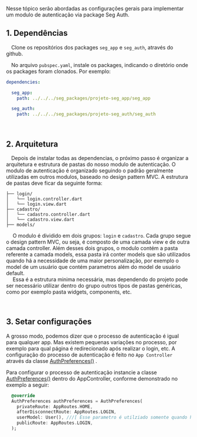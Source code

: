 

 Nesse tópico serão abordadas as configurações gerais para implementar um modulo de autenticação via package Seg Auth. 


## 1. Dependências

&emsp;Clone os repositórios dos packages ``seg_app`` e ``seg_auth``, através do github. 

&emsp;No arquivo ``pubspec.yaml``, instale os packages, indicando o diretório onde os packages foram clonados. Por exemplo: 

``` yaml
dependencies:

  seg_app: 
    path: ../../../seg_packages/projeto-seg_app/seg_app

  seg_auth: 
    path: ../../../seg_packages/projeto-seg_auth/seg_auth
``` 

<br/>

## 2. Arquitetura

   &emsp;Depois de instalar todas as dependencias, o próximo passo é organizar a arquitetura e estrutura de pastas do nosso modulo de autenticação. O modulo de autenticação é organizado seguindo o padrão geralmente utilizadas em outros modulos, baseado no design pattern MVC. A estrutura de pastas deve ficar da seguinte forma: 



``` 
├── login/
│   └── login.controller.dart
│   └── login.view.dart
├── cadastro/
│   └── cadastro.controller.dart
│   └── cadastro.view.dart
├── models/

```

   &emsp; O modulo é dividido em dois grupos: ``login`` e ``cadastro``. Cada grupo segue o design pattern MVC, ou seja, é composto de uma camada view e de outra camada controller. Além desses dois grupos, o modulo contém a pasta referente a camada models, essa pasta irá conter models que são utilizados quando há a necessidade de uma maior personalização, por exemplo o model de um usuário que contém parametros além do model de usuário default. <br/>
   &emsp; Essa é a estrutura minima necessária, mas dependendo do projeto pode ser necessário utilizar dentro do grupo outros tipos de pastas genéricas, como por exemplo pasta widgets, components, etc. 

<br/>

## 3. Setar configurações

A grosso modo, podemos dizer que o processo de autenticação é igual para qualquer app. Mas existem pequenas variações no processo, por exemplo para qual página é redirecionado após realizar o login, etc. A configuração do processo de autenticação é feito no ``App Controller`` através da classe [AuthPreferences()](https://marcoslima016.github.io/seg_auth-api/lib.imports/AuthPreferences-class.html) . 

Para configurar o processo de autenticação instancie a classe  [AuthPreferences()](https://marcoslima016.github.io/seg_auth-api/lib.imports/AuthPreferences-class.html) dentro do AppController, conforme demonstrado no exemplo a seguir: 


```dart
  @override
  AuthPreferences authPreferences = AuthPreferences(
    privateRoute: AppRoutes.HOME,
    afterDisconnectRoute: AppRoutes.LOGIN,
    userModel: User(), ///[ Esse parametro é utilziado somente quando há necessidade de utilizar um model de usuário personalzado ]
    publicRoute: AppRoutes.LOGIN,
  );
``` 

<br/><br/>
